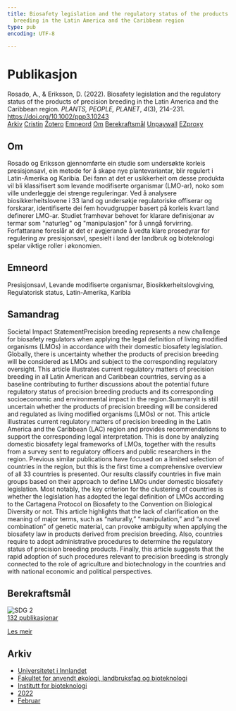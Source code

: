 ```yaml
---
title: Biosafety legislation and the regulatory status of the products of precision
  breeding in the Latin America and the Caribbean region
type: pub
encoding: UTF-8

---
```

<h1>Publikasjon</h1>
<article id="csl-bib-container-2GI5TXIG" class="csl-bib-container">
  <div class="csl-bib-body"> <div class="csl-entry">Rosado, A., &#38; Eriksson, D. (2022). Biosafety legislation and the regulatory status of the products of precision breeding in the Latin America and the Caribbean region. <i>PLANTS, PEOPLE, PLANET</i>, <i>4</i>(3), 214–231. <a href="https://doi.org/10.1002/ppp3.10243">https://doi.org/10.1002/ppp3.10243</a></div> </div>
  <div class="csl-bib-buttons">
    <a href="#taxonomy-article-2GI5TXIG" alt="archive" class="csl-bib-button">Arkiv</a>
    <a href="https://app.cristin.no/results/show.jsf?id=1998063" alt="Cristin" class="csl-bib-button">Cristin</a>
    <a href="http://zotero.org/groups/5881554/items/2GI5TXIG" alt="Zotero" class="csl-bib-button">Zotero</a>
    <a href="#keywords-article-2GI5TXIG" alt="keywords" class="csl-bib-button">Emneord</a>
    <a href="#about-article-2GI5TXIG" alt="about_pub" class="csl-bib-button">Om</a>
    <a href="#sdg-article-2GI5TXIG" alt="sdg" class="csl-bib-button">Berekraftsmål</a>
    <a href="https://onlinelibrary.wiley.com/doi/pdfdirect/10.1002/ppp3.10243" alt="Unpaywall" class="csl-bib-button">Unpaywall</a>
    <a href="https://onlinelibrary.wiley.com/doi/pdfdirect/10.1002/ppp3.10243" alt="EZproxy" class="csl-bib-button">EZproxy</a>
  </div>
  <div id="csl-bib-meta-container-2GI5TXIG"></div>
</article>
<div id="csl-bib-meta-2GI5TXIG" class="csl-bib-meta">
  <article id="about-article-2GI5TXIG" class="about_pub-article">
    <h1>Om</h1>
    Rosado og Eriksson gjennomførte ein studie som undersøkte korleis presisjonsavl, ein metode for å skape nye plantevariantar, blir regulert i Latin-Amerika og Karibia. Dei fann at det er usikkerheit om desse produkta vil bli klassifisert som levande modifiserte organismar (LMO-ar), noko som ville underleggje dei strenge reguleringar. Ved å analysere biosikkerheitslovene i 33 land og undersøkje regulatoriske offiserar og forskarar, identifiserte dei fem hovudgrupper basert på korleis kvart land definerer LMO-ar. Studiet framhevar behovet for klarare definisjonar av termar som "naturleg" og "manipulasjon" for å unngå forvirring. Forfattarane foreslår at det er avgjerande å vedta klare prosedyrar for regulering av presisjonsavl, spesielt i land der landbruk og bioteknologi spelar viktige roller i økonomien.
  </article>
  <article id="keywords-article-2GI5TXIG" class="keywords-article">
    <h1>Emneord</h1>
    Presisjonsavl, Levande modifiserte organismar, Biosikkerheitslovgiving, Regulatorisk status, Latin-Amerika, Karibia
  </article>
  <article id="abstract-article-2GI5TXIG" class="abstract-article">
    <h1>Samandrag</h1>
    Societal Impact StatementPrecision breeding represents a new challenge for biosafety regulators when applying the legal definition of living modified organisms (LMOs) in accordance with their domestic biosafety legislation. Globally, there is uncertainty whether the products of precision breeding will be considered as LMOs and subject to the corresponding regulatory oversight. This article illustrates current regulatory matters of precision breeding in all Latin American and Caribbean countries, serving as a baseline contributing to further discussions about the potential future regulatory status of precision breeding products and its corresponding socioeconomic and environmental impact in the region.SummaryIt is still uncertain whether the products of precision breeding will be considered and regulated as living modified organisms (LMOs) or not. This article illustrates current regulatory matters of precision breeding in the Latin America and the Caribbean (LAC) region and provides recommendations to support the corresponding legal interpretation. This is done by analyzing domestic biosafety legal frameworks of LMOs, together with the results from a survey sent to regulatory officers and public researchers in the region. Previous similar publications have focused on a limited selection of countries in the region, but this is the first time a comprehensive overview of all 33 countries is presented. Our results classify countries in five main groups based on their approach to define LMOs under domestic biosafety legislation. Most notably, the key criterion for the clustering of countries is whether the legislation has adopted the legal definition of LMOs according to the Cartagena Protocol on Biosafety to the Convention on Biological Diversity or not. This article highlights that the lack of clarification on the meaning of major terms, such as “naturally,” “manipulation,” and “a novel combination” of genetic material, can provoke ambiguity when applying the biosafety law in products derived from precision breeding. Also, countries require to adopt administrative procedures to determine the regulatory status of precision breeding products. Finally, this article suggests that the rapid adoption of such procedures relevant to precision breeding is strongly connected to the role of agriculture and biotechnology in the countries and with national economic and political perspectives.
  </article>
  <article id="sdg-article-2GI5TXIG" class="sdg-article">
    <h1>Berekraftsmål</h1>
    <div class="sdg-container"><div id="sdg2" class="sdg">
        <img src="{{< params subfolder >}}images/sdg/sdg02_nn.png" class="image" alt="SDG 2">
        <div class="sdg-overlay">
          <a href="{{< params subfolder >}}nn/archive/?sdg=2#archive" class="sdg-publication-count"><span>132</span> publikasjonar</a>
          <p><a href="https://fn.no/om-fn/fns-baerekraftsmaal/utrydde-sult?lang=nno-NO" class="sdg-read-more">Les meir</a></p>
        </div>
      </div></div>
  </article>
  <article id="taxonomy-article-2GI5TXIG" class="taxonomy-article">
    <h1>Arkiv</h1>
    <ul>
      <li><a href="{{< params subfolder >}}nn/archive/?key=3DCRN523">Universitetet i Innlandet</a></li>
      <li><a href="{{< params subfolder >}}nn/archive/?key=T77LXH6D">Fakultet for anvendt økologi, landbruksfag og bioteknologi</a></li>
      <li><a href="{{< params subfolder >}}nn/archive/?key=VL6KDQ85">Institutt for bioteknologi</a></li>
      <li><a href="{{< params subfolder >}}nn/archive/?key=ZLN3ADWB">2022</a></li>
      <li><a href="{{< params subfolder >}}nn/archive/?key=CTWDPL2D">Februar</a></li>
    </ul>
  </article>
</div>
